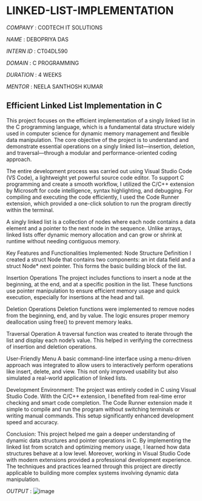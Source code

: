 # LINKED-LIST-IMPLEMENTATION

*COMPANY* : CODTECH IT SOLUTIONS

*NAME* : DEBOPRIYA DAS

*INTERN ID* : CT04DL590

*DOMAIN* : C PROGRAMMING

*DURATION* : 4 WEEKS

*MENTOR* : NEELA SANTHOSH KUMAR

## Efficient Linked List Implementation in C 
This project focuses on the efficient implementation of a singly linked list in the C programming language, which is a fundamental data structure widely used in computer science for dynamic memory management and flexible data manipulation. The core objective of the project is to understand and demonstrate essential operations on a singly linked list—insertion, deletion, and traversal—through a modular and performance-oriented coding approach.

The entire development process was carried out using Visual Studio Code (VS Code), a lightweight yet powerful source code editor. To support C programming and create a smooth workflow, I utilized the C/C++ extension by Microsoft for code intelligence, syntax highlighting, and debugging. For compiling and executing the code efficiently, I used the Code Runner extension, which provided a one-click solution to run the program directly within the terminal.

A singly linked list is a collection of nodes where each node contains a data element and a pointer to the next node in the sequence. Unlike arrays, linked lists offer dynamic memory allocation and can grow or shrink at runtime without needing contiguous memory.

Key Features and Functionalities Implemented:
Node Structure Definition
I created a struct Node that contains two components: an int data field and a struct Node* next pointer. This forms the basic building block of the list.

Insertion Operations
The project includes functions to insert a node at the beginning, at the end, and at a specific position in the list. These functions use pointer manipulation to ensure efficient memory usage and quick execution, especially for insertions at the head and tail.

Deletion Operations
Deletion functions were implemented to remove nodes from the beginning, end, and by value. The logic ensures proper memory deallocation using free() to prevent memory leaks.

Traversal Operation
A traversal function was created to iterate through the list and display each node’s value. This helped in verifying the correctness of insertion and deletion operations.

User-Friendly Menu
A basic command-line interface using a menu-driven approach was integrated to allow users to interactively perform operations like insert, delete, and view. This not only improved usability but also simulated a real-world application of linked lists.

Development Environment:
The project was entirely coded in C using Visual Studio Code. With the C/C++ extension, I benefited from real-time error checking and smart code completion. The Code Runner extension made it simple to compile and run the program without switching terminals or writing manual commands. This setup significantly enhanced development speed and accuracy.

Conclusion:
This project helped me gain a deeper understanding of dynamic data structures and pointer operations in C. By implementing the linked list from scratch and optimizing memory usage, I learned how data structures behave at a low level. Moreover, working in Visual Studio Code with modern extensions provided a professional development experience. The techniques and practices learned through this project are directly applicable to building more complex systems involving dynamic data manipulation.

*OUTPUT* : ![image](https://github.com/user-attachments/assets/83249425-1d0c-4ecc-9791-153dc633a167)


